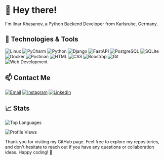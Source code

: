 # 👋 Hey there!

I'm Ilnar Khasanov, a Python Backend Developer from Karlsruhe, Germany.

## 🔧 Technologies & Tools
![Linux](https://img.shields.io/badge/OS-Linux-informational?style=flat&logo=linux&logoColor=white&color=blue)
![PyCharm](https://img.shields.io/badge/Editor-PyCharm-informational?style=flat&logo=pycharm&logoColor=white&color=blue)
![Python](https://img.shields.io/badge/Code-Python-informational?style=flat&logo=python&logoColor=white&color=blue)
![Django](https://img.shields.io/badge/Framework-Django-informational?style=flat&logo=django&logoColor=white&color=blue)
![FastAPI](https://img.shields.io/badge/Framework-FastAPI-informational?style=flat&logo=fastapi&logoColor=white&color=blue)
![PostgreSQL](https://img.shields.io/badge/Database-PostgreSQL-informational?style=flat&logo=postgresql&logoColor=white&color=blue)
![SQLite](https://img.shields.io/badge/Database-SQLite-informational?style=flat&logo=sqlite&logoColor=white&color=blue)
![Docker](https://img.shields.io/badge/Tools-Docker-informational?style=flat&logo=docker&logoColor=white&color=blue)
![Postman](https://img.shields.io/badge/Tools-Postman-informational?style=flat&logo=postman&logoColor=white&color=blue)
![HTML](https://img.shields.io/badge/Web-HTML5-informational?style=flat&logo=html5&logoColor=white&color=blue)
![CSS](https://img.shields.io/badge/Web-CSS-informational?style=flat&logo=css3&logoColor=white&color=blue)
![Boostrap](https://img.shields.io/badge/Web-Bootstrap-informational?style=flat&logo=bootstrap&logoColor=white&color=blue)
![Git](https://img.shields.io/badge/Version%20Control-Git-informational?style=flat&logo=git&logoColor=white&color=blue)
![Web Development](https://img.shields.io/badge/Interest-Web_Development-informational?style=flat&logo=web&logoColor=white&color=blue)

## 📫 Contact Me
[![Email](https://img.shields.io/badge/Email-Khasanov1988%40gmail.com-informational?style=flat&logo=gmail&logoColor=white&color=orange)](mailto:Khasanov1988@gmail.com)
[![Instagram](https://img.shields.io/badge/Instagram-khasan_i-informational?style=flat&logo=instagram&logoColor=white&color=orange)](https://www.instagram.com/khasan_i/)
[![LinkedIn](https://img.shields.io/badge/LinkedIn-Ilnar%20Khasanov-informational?style=flat&logo=linkedin&logoColor=white&color=orange)](https://www.linkedin.com/in/ilnar-khasanov-95482a73/)

## 📈 Stats
<div align="left">
  <img src="https://github-readme-stats-sigma-five.vercel.app/api/top-langs/?username=Khasanov1988&layout=compact&theme=vision-friendly-dark" alt="Top Languages">
</div>

![Profile Views](https://komarev.com/ghpvc/?username=Khasanov1988&label=Profile%20views&color=green&style=flat)

Thank you for visiting my GitHub page. Feel free to explore my repositories, and don't hesitate to reach out if you have any questions or collaboration ideas. Happy coding! 🚀
